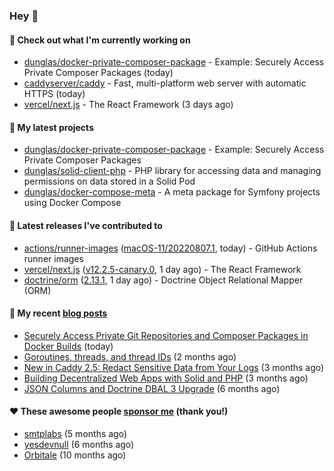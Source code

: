 ### Hey 👋

#### 👷 Check out what I'm currently working on

- [dunglas/docker-private-composer-package](https://github.com/dunglas/docker-private-composer-package) - Example: Securely Access Private Composer Packages (today)
- [caddyserver/caddy](https://github.com/caddyserver/caddy) - Fast, multi-platform web server with automatic HTTPS (today)
- [vercel/next.js](https://github.com/vercel/next.js) - The React Framework (3 days ago)

#### 🌱 My latest projects

- [dunglas/docker-private-composer-package](https://github.com/dunglas/docker-private-composer-package) - Example: Securely Access Private Composer Packages
- [dunglas/solid-client-php](https://github.com/dunglas/solid-client-php) - PHP library for accessing data and managing permissions on data stored in a Solid Pod
- [dunglas/docker-compose-meta](https://github.com/dunglas/docker-compose-meta) - A meta package for Symfony projects using Docker Compose

#### 🔭 Latest releases I've contributed to

- [actions/runner-images](https://github.com/actions/runner-images) ([macOS-11/20220807.1](https://github.com/actions/runner-images/releases/tag/macOS-11%2F20220807.1), today) - GitHub Actions runner images
- [vercel/next.js](https://github.com/vercel/next.js) ([v12.2.5-canary.0](https://github.com/vercel/next.js/releases/tag/v12.2.5-canary.0), 1 day ago) - The React Framework
- [doctrine/orm](https://github.com/doctrine/orm) ([2.13.1](https://github.com/doctrine/orm/releases/tag/2.13.1), 1 day ago) - Doctrine Object Relational Mapper (ORM)

#### 📜 My recent [blog posts](https://dunglas.fr)

- [Securely Access Private Git Repositories and Composer Packages in Docker Builds](https://dunglas.fr/2022/08/securely-access-private-git-repositories-and-composer-packages-in-docker-builds/) (today)
- [Goroutines, threads, and thread IDs](https://dunglas.fr/2022/05/goroutines-threads-and-thread-ids/) (2 months ago)
- [New in Caddy 2.5: Redact Sensitive Data from Your Logs](https://dunglas.fr/2022/04/caddy-logging-security-improvements/) (3 months ago)
- [Building Decentralized Web Apps with Solid and PHP](https://dunglas.fr/2022/04/building-decentralized-web-apps-with-solid-and-php/) (3 months ago)
- [JSON Columns and Doctrine DBAL 3 Upgrade](https://dunglas.fr/2022/01/json-columns-and-doctrine-dbal-3-upgrade/) (6 months ago)

#### ❤️ These awesome people [sponsor me](https://github.com/sponsors/dunglas) (thank you!)

- [smtplabs](https://github.com/smtplabs) (5 months ago)
- [yesdevnull](https://github.com/yesdevnull) (6 months ago)
- [Orbitale](https://github.com/Orbitale) (10 months ago)
